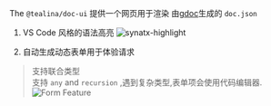 The `@tealina/doc-ui` 提供一个网页用于渲染 由[gdoc](/commands/gdoc)生成的 `doc.json`
1. VS Code 风格的语法高亮
![synatx-highlight](/synatx-highlight.png)

2. 自动生成动态表单用于体验请求
> 支持联合类型\
> 支持 `any` and `recursion` ,遇到复杂类型,表单项会使用代码编辑器.
![Form Feature](/doc-ui-feature.png)